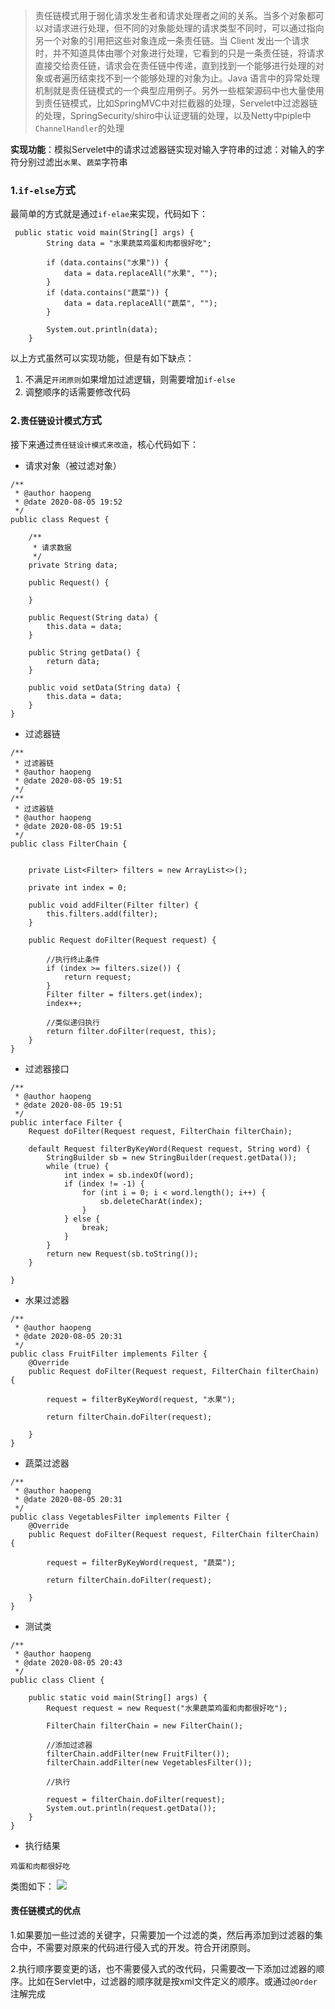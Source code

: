 > 责任链模式用于弱化请求发生者和请求处理者之间的关系。当多个对象都可以对请求进行处理，但不同的对象能处理的请求类型不同时，可以通过指向另一个对象的引用把这些对象连成一条责任链。当 Client 发出一个请求时，并不知道具体由哪个对象进行处理，它看到的只是一条责任链，将请求直接交给责任链，请求会在责任链中传递，直到找到一个能够进行处理的对象或者遍历结束找不到一个能够处理的对象为止。Java 语言中的异常处理机制就是责任链模式的一个典型应用例子。另外一些框架源码中也大量使用到责任链模式，比如SpringMVC中对拦截器的处理，Servelet中过滤器链的处理，SpringSecurity/shiro中认证逻辑的处理，以及Netty中piple中`ChannelHandler`的处理

**实现功能**：模拟Servelet中的请求过滤器链实现对输入字符串的过滤：对输入的字符分别过滤出`水果`、`蔬菜`字符串

### 1.`if-else`方式
最简单的方式就是通过`if-elae`来实现，代码如下：
```
 public static void main(String[] args) {
        String data = "水果蔬菜鸡蛋和肉都很好吃";

        if (data.contains("水果")) {
            data = data.replaceAll("水果", "");
        }
        if (data.contains("蔬菜")) {
            data = data.replaceAll("蔬菜", "");
        }

        System.out.println(data);
    }
```
 以上方式虽然可以实现功能，但是有如下缺点：
1. 不满足`开闭原则`如果增加过滤逻辑，则需要增加`if-else`
2. 调整顺序的话需要修改代码
### 2.`责任链设计模式`方式
接下来通过`责任链设计模式来改造`，核心代码如下：
- 请求对象（被过滤对象）
```
/**
 * @author haopeng
 * @date 2020-08-05 19:52
 */
public class Request {

    /**
     * 请求数据
     */
    private String data;

    public Request() {

    }

    public Request(String data) {
        this.data = data;
    }

    public String getData() {
        return data;
    }

    public void setData(String data) {
        this.data = data;
    }
}
```
- 过滤器链
```
/**
 * 过滤器链
 * @author haopeng
 * @date 2020-08-05 19:51
 */
/**
 * 过滤器链
 * @author haopeng
 * @date 2020-08-05 19:51
 */
public class FilterChain {


    private List<Filter> filters = new ArrayList<>();

    private int index = 0;

    public void addFilter(Filter filter) {
        this.filters.add(filter);
    }

    public Request doFilter(Request request) {
        
        //执行终止条件
        if (index >= filters.size()) {
            return request;
        }
        Filter filter = filters.get(index);
        index++;
        
        //类似递归执行
        return filter.doFilter(request, this);
    }
}

```

- 过滤器接口
```
/**
 * @author haopeng
 * @date 2020-08-05 19:51
 */
public interface Filter {
    Request doFilter(Request request, FilterChain filterChain);

    default Request filterByKeyWord(Request request, String word) {
        StringBuilder sb = new StringBuilder(request.getData());
        while (true) {
            int index = sb.indexOf(word);
            if (index != -1) {
                for (int i = 0; i < word.length(); i++) {
                    sb.deleteCharAt(index);
                }
            } else {
                break;
            }
        }
        return new Request(sb.toString());
    }

}
```
- 水果过滤器
```
/**
 * @author haopeng
 * @date 2020-08-05 20:31
 */
public class FruitFilter implements Filter {
    @Override
    public Request doFilter(Request request, FilterChain filterChain) {

        request = filterByKeyWord(request, "水果");

        return filterChain.doFilter(request);

    }
}
```
- 蔬菜过滤器
```
/**
 * @author haopeng
 * @date 2020-08-05 20:31
 */
public class VegetablesFilter implements Filter {
    @Override
    public Request doFilter(Request request, FilterChain filterChain) {

        request = filterByKeyWord(request, "蔬菜");

        return filterChain.doFilter(request);

    }
}
```

- 测试类
```
/**
 * @author haopeng
 * @date 2020-08-05 20:43
 */
public class Client {

    public static void main(String[] args) {
        Request request = new Request("水果蔬菜鸡蛋和肉都很好吃");

        FilterChain filterChain = new FilterChain();

        //添加过滤器
        filterChain.addFilter(new FruitFilter());
        filterChain.addFilter(new VegetablesFilter());

        //执行

        request = filterChain.doFilter(request);
        System.out.println(request.getData());
    }
}
```

- 执行结果
```
鸡蛋和肉都很好吃
```

类图如下：
![](https://upload-images.jianshu.io/upload_images/8387919-db6c66e07de6e712.png?imageMogr2/auto-orient/strip%7CimageView2/2/w/1240)

#### 责任链模式的优点
1.如果要加一些过滤的关键字，只需要加一个过滤的类，然后再添加到过滤器的集合中，不需要对原来的代码进行侵入式的开发。符合开闭原则。

2.执行顺序要变更的话，也不需要侵入式的改代码，只需要改一下添加过滤器的顺序。比如在Servlet中，过滤器的顺序就是按xml文件定义的顺序。或通过`@Order`注解完成